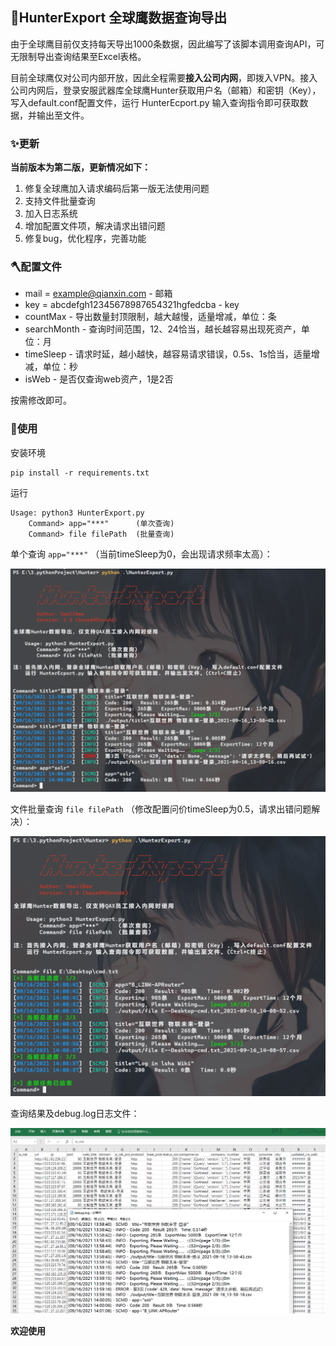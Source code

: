 ## 🌟HunterExport 全球鹰数据查询导出

由于全球鹰目前仅支持每天导出1000条数据，因此编写了该脚本调用查询API，可无限制导出查询结果至Excel表格。

目前全球鹰仅对公司内部开放，因此全程需要**接入公司内网**，即拨入VPN。接入公司内网后，登录安服武器库全球鹰Hunter获取用户名（邮箱）和密钥（Key），写入default.conf配置文件，运行 HunterEcport.py 输入查询指令即可获取数据，并输出至文件。

### ✨更新

**当前版本为第二版，更新情况如下：**

1.  修复全球鹰加入请求编码后第一版无法使用问题
2.  支持文件批量查询
3.  加入日志系统
4.  增加配置文件项，解决请求出错问题
5.  修复bug，优化程序，完善功能

### 🪓配置文件

-   mail = example@qianxin.com  - 邮箱
-   key = abcdefgh12345678987654321hgfedcba - key
-   countMax  - 导出数量封顶限制，越大越慢，适量增减，单位：条
-   searchMonth  - 查询时间范围，12、24恰当，越长越容易出现死资产，单位：月
-   timeSleep - 请求时延，越小越快，越容易请求错误，0.5s、1s恰当，适量增减，单位：秒
-   isWeb - 是否仅查询web资产，1是2否

按需修改即可。

### 🚩使用

安装环境
```
pip install -r requirements.txt
```

运行
```
Usage: python3 HunterExport.py
    Command> app="***"      (单次查询)
    Command> file filePath  (批量查询)
```

单个查询  `app="***"`  （当前timeSleep为0，会出现请求频率太高）：

![image_2021-09-16_14-00-35](README.assets/image_2021-09-16_14-00-35.png)

文件批量查询  `file filePath` （修改配置问价timeSleep为0.5，请求出错问题解决）：

![image_2021-09-16_14-09-08](README.assets/image_2021-09-16_14-09-08.png)

查询结果及debug.log日志文件：

![image-20210916143427590](README.assets/image-20210916143427590.png)

**欢迎使用**
